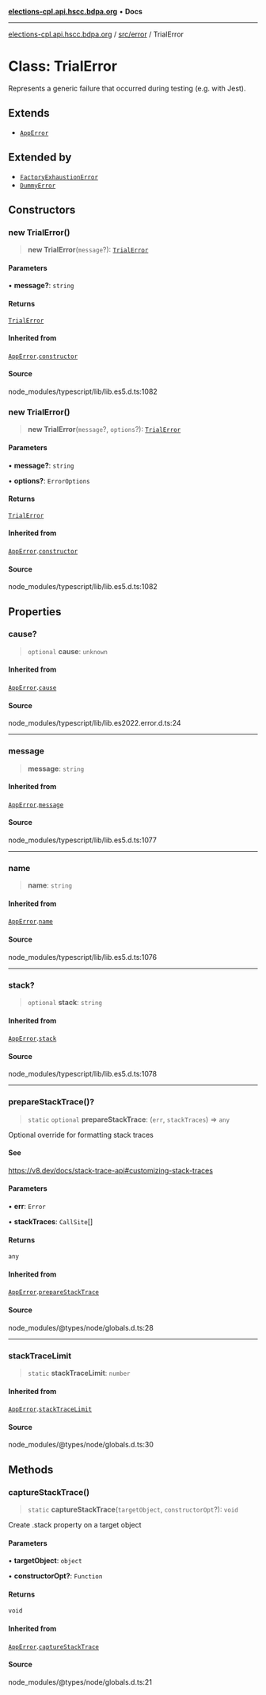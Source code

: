 [**elections-cpl.api.hscc.bdpa.org**](../../../README.md) • **Docs**

***

[elections-cpl.api.hscc.bdpa.org](../../../README.md) / [src/error](../README.md) / TrialError

# Class: TrialError

Represents a generic failure that occurred during testing (e.g. with Jest).

## Extends

- [`AppError`](AppError.md)

## Extended by

- [`FactoryExhaustionError`](../../../test/setup/classes/FactoryExhaustionError.md)
- [`DummyError`](DummyError.md)

## Constructors

### new TrialError()

> **new TrialError**(`message`?): [`TrialError`](TrialError.md)

#### Parameters

• **message?**: `string`

#### Returns

[`TrialError`](TrialError.md)

#### Inherited from

[`AppError`](AppError.md).[`constructor`](AppError.md#constructors)

#### Source

node\_modules/typescript/lib/lib.es5.d.ts:1082

### new TrialError()

> **new TrialError**(`message`?, `options`?): [`TrialError`](TrialError.md)

#### Parameters

• **message?**: `string`

• **options?**: `ErrorOptions`

#### Returns

[`TrialError`](TrialError.md)

#### Inherited from

[`AppError`](AppError.md).[`constructor`](AppError.md#constructors)

#### Source

node\_modules/typescript/lib/lib.es5.d.ts:1082

## Properties

### cause?

> `optional` **cause**: `unknown`

#### Inherited from

[`AppError`](AppError.md).[`cause`](AppError.md#cause)

#### Source

node\_modules/typescript/lib/lib.es2022.error.d.ts:24

***

### message

> **message**: `string`

#### Inherited from

[`AppError`](AppError.md).[`message`](AppError.md#message)

#### Source

node\_modules/typescript/lib/lib.es5.d.ts:1077

***

### name

> **name**: `string`

#### Inherited from

[`AppError`](AppError.md).[`name`](AppError.md#name)

#### Source

node\_modules/typescript/lib/lib.es5.d.ts:1076

***

### stack?

> `optional` **stack**: `string`

#### Inherited from

[`AppError`](AppError.md).[`stack`](AppError.md#stack)

#### Source

node\_modules/typescript/lib/lib.es5.d.ts:1078

***

### prepareStackTrace()?

> `static` `optional` **prepareStackTrace**: (`err`, `stackTraces`) => `any`

Optional override for formatting stack traces

#### See

https://v8.dev/docs/stack-trace-api#customizing-stack-traces

#### Parameters

• **err**: `Error`

• **stackTraces**: `CallSite`[]

#### Returns

`any`

#### Inherited from

[`AppError`](AppError.md).[`prepareStackTrace`](AppError.md#preparestacktrace)

#### Source

node\_modules/@types/node/globals.d.ts:28

***

### stackTraceLimit

> `static` **stackTraceLimit**: `number`

#### Inherited from

[`AppError`](AppError.md).[`stackTraceLimit`](AppError.md#stacktracelimit)

#### Source

node\_modules/@types/node/globals.d.ts:30

## Methods

### captureStackTrace()

> `static` **captureStackTrace**(`targetObject`, `constructorOpt`?): `void`

Create .stack property on a target object

#### Parameters

• **targetObject**: `object`

• **constructorOpt?**: `Function`

#### Returns

`void`

#### Inherited from

[`AppError`](AppError.md).[`captureStackTrace`](AppError.md#capturestacktrace)

#### Source

node\_modules/@types/node/globals.d.ts:21
